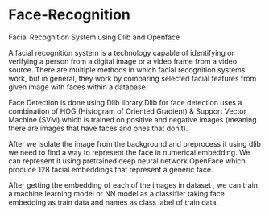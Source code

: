 # Face-Recognition
Facial Recognition System using Dlib and Openface

A facial recognition system is a technology capable of identifying or verifying a person from a digital image or a video frame from a video source. There are multiple methods in which facial recognition systems work, but in general, they work by comparing selected facial features from given image with faces within a database.

Face Detection is done using Dlib library.Dlib for face detection uses a combination of HOG (Histogram of Oriented Gradient) & Support Vector Machine (SVM) which is trained on positive and negative images (meaning there are images that have faces and ones that don’t).

After we isolate the image from the background and preprocess it using dlib we need to find a way to represent the face in numerical embedding. We can represent it using pretrained deep neural network OpenFace which produce 128 facial embeddings that represent a generic face.

After getting the embedding of each of the images in dataset , we can train a machine learning model or NN model as a classifier taking face embedding as train data and names as class label of train data. 
